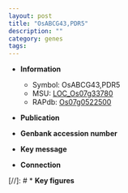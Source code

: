 ```yaml
---
layout: post
title: "OsABCG43,PDR5"
description: ""
category: genes
tags: 
---
```


* **Information**  
    + Symbol: OsABCG43,PDR5  
    + MSU: [LOC_Os07g33780](http://rice.uga.edu/cgi-bin/ORF_infopage.cgi?orf=LOC_Os07g33780)  
    + RAPdb: [Os07g0522500](http://rapdb.dna.affrc.go.jp/viewer/gbrowse_details/irgsp1?name=Os07g0522500)  

* **Publication**  

* **Genbank accession number**  

* **Key message**  

* **Connection**  

[//]: # * **Key figures**  


